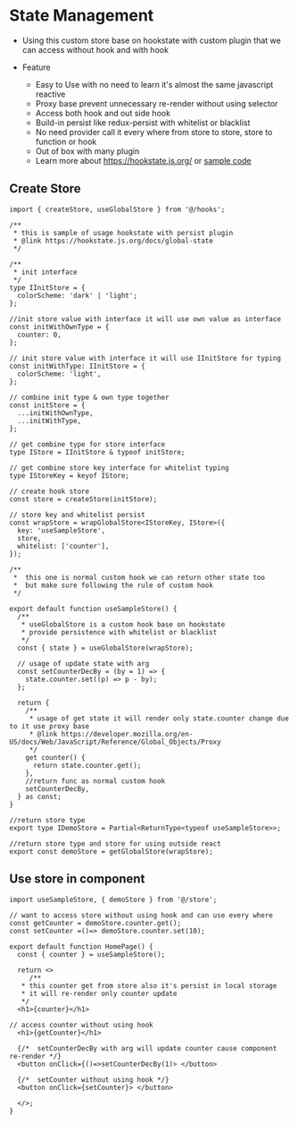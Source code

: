 # State Management

- Using this custom store base on hookstate with custom plugin that we can access without hook and with hook

- Feature
  - Easy to Use with no need to learn it's almost the same javascript reactive
  - Proxy base prevent unnecessary re-render without using selector
  - Access both hook and out side hook
  - Build-in persist like redux-persist with whitelist or blacklist
  - No need provider call it every where from store to store, store to function or hook
  - Out of box with many plugin
  - Learn more about https://hookstate.js.org/ or [sample code](https://github.com/avkonst/hookstate/tree/master/docs/demos/todolist/src/components)

## Create Store

```tsx
import { createStore, useGlobalStore } from '@/hooks';

/**
 * this is sample of usage hookstate with persist plugin
 * @link https://hookstate.js.org/docs/global-state
 */

/**
 * init interface
 */
type IInitStore = {
  colorScheme: 'dark' | 'light';
};

//init store value with interface it will use own value as interface
const initWithOwnType = {
  counter: 0,
};

// init store value with interface it will use IInitStore for typing
const initWithType: IInitStore = {
  colorScheme: 'light',
};

// combine init type & own type together
const initStore = {
  ...initWithOwnType,
  ...initWithType,
};

// get combine type for store interface
type IStore = IInitStore & typeof initStore;

// get combine store key interface for whitelist typing
type IStoreKey = keyof IStore;

// create hook store
const store = createStore(initStore);

// store key and whitelist persist
const wrapStore = wrapGlobalStore<IStoreKey, IStore>({
  key: 'useSampleStore',
  store,
  whitelist: ['counter'],
});

/**
 *  this one is normal custom hook we can return other state too
 *  but make sure following the rule of custom hook
 */

export default function useSampleStore() {
  /**
   * useGlobalStore is a custom hook base on hookstate
   * provide persistence with whitelist or blacklist
   */
  const { state } = useGlobalStore(wrapStore);

  // usage of update state with arg
  const setCounterDecBy = (by = 1) => {
    state.counter.set((p) => p - by);
  };

  return {
    /**
     * usage of get state it will render only state.counter change due to it use proxy base
     * @link https://developer.mozilla.org/en-US/docs/Web/JavaScript/Reference/Global_Objects/Proxy
     */
    get counter() {
      return state.counter.get();
    },
    //return func as normal custom hook
    setCounterDecBy,
  } as const;
}

//return store type
export type IDemoStore = Partial<ReturnType<typeof useSampleStore>>;

//return store type and store for using outside react
export const demoStore = getGlobalStore(wrapStore);
```

## Use store in component

```tsx
import useSampleStore, { demoStore } from '@/store';

// want to access store without using hook and can use every where
const getCounter = demoStore.counter.get();
const setCounter =()=> demoStore.counter.set(10);

export default function HomePage() {
  const { counter } = useSampleStore();

  return <>
     /**
   * this counter get from store also it's persist in local storage
   * it will re-render only counter update
   */
  <h1>{counter}</h1>

// access counter without using hook
  <h1>{getCounter}</h1>

  {/*  setCounterDecBy with arg will update counter cause component re-render */}
  <button onClick={()=>setCounterDecBy(1)> </button>

  {/*  setCounter without using hook */}
  <button onClick={setCounter}> </button>

  </>;
}
```
